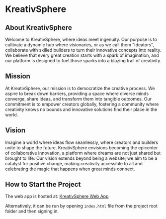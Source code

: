 # KreativSphere

## About KreativSphere
Welcome to KreativSphere, where ideas meet ingenuity. Our purpose is to cultivate a dynamic hub where visionaries, or as we call them "Ideators", collaborate with skilled builders to turn their innovative concepts into reality. We believe that every great creation starts with a spark of imagination, and our platform is designed to fuel those sparks into a blazing trail of creativity.

## Mission
At KreativSphere, our mission is to democratize the creative process. We aspire to break down barriers, providing a space where diverse minds converge, share ideas, and transform them into tangible outcomes. Our commitment is to empower creators globally, fostering a community where creativity knows no bounds and innovative solutions find their place in the world.

## Vision
Imagine a world where ideas flow seamlessly, where creators and builders unite to shape the future. KreativSphere envisions becoming the epicenter of collaborative innovation, a platform where dreams are not just shared but brought to life. Our vision extends beyond being a website; we aim to be a catalyst for positive change, making creativity accessible to all and celebrating the magic that happens when great minds connect.

## How to Start the Project
The web app is hosted at: [KreativSphere Web App](https://kreativsphere-85feb.web.app/)

Alternatively, it can be run by opening `index.html` file from the project root folder and then signing in.
